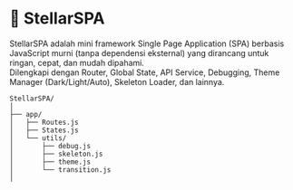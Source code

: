 # 🚀 StellarSPA

StellarSPA adalah mini framework Single Page Application (SPA) berbasis JavaScript murni (tanpa dependensi eksternal) yang dirancang untuk ringan, cepat, dan mudah dipahami.  
Dilengkapi dengan Router, Global State, API Service, Debugging, Theme Manager (Dark/Light/Auto), Skeleton Loader, dan lainnya.

```
StellarSPA/
│
├── app/
│   ├── Routes.js 
│   ├── States.js 
│   └── utils/
│       ├── debug.js
│       ├── skeleton.js
│       ├── theme.js
│       └── transition.js
│

```
